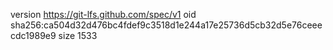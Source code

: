version https://git-lfs.github.com/spec/v1
oid sha256:ca504d32d476bc4fdef9c3518d1e244a17e25736d5cb32d5e76ceeecdc1989e9
size 1533
